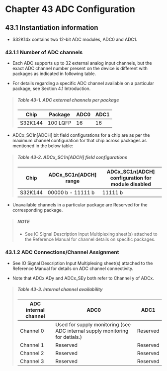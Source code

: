 # Chapter 43 ADC Configuration

## 43.1 Instantiation information

- S32K14x contains two 12-bit ADC modules, ADC0 and ADC1.

### 43.1.1 Number of ADC channels

- Each ADC supports up to 32 external analog input channels, but the exact ADC channel number present on the device is different with packages as indicated in following table.

- For details regarding a specific ADC channel available on a particular package, see Section 4.1 Introduction.

> ##### Table 43-1. ADC external channels per package
>
> |Chip|Package|ADC0|ADC1|
> |-|-|-|-|
> |S32K144|100 LQFP|16|16|

- ADCx_SC1n[ADCH] bit field configurations for a chip are as per the maximum channel configuration for that chip across packages as mentioned in the below table:

> ##### Table 43-2. ADCx_SC1n[ADCH] field configurations
>
> |Chip|ADCx_SC1n[ADCH] range|ADCx_SC1n[ADCH] configuration for module disabled|
> |-|-|-|
> |S32K144|00000 b - 11111 b|11111 b|

- Unavailable channels in a particular package are Reserved for the corresponding package.

> ##### NOTE
>
> - See IO Signal Description Input Multiplexing sheet(s) attached to the Reference Manual for channel details on specific packages.

### 43.1.2 ADC Connections/Channel Assignment

- See IO Signal Description Input Multiplexing sheet(s) attached to the Reference Manual for details on ADC channel connectivity.

- Note that ADCx ADy and ADCx_SEy both refer to Channel y of ADCx.

> ##### Table 43-3. Internal channel availability
>
> |ADC internal channel|ADC0|ADC1|
> |-|-|-|
> |Channel 0|Used for supply monitoring (see ADC internal supply monitoring for detials.)|Reserved|
> |Channel 1|Reserved|Reserved|
> |Channel 2|Reserved|Reserved|
> |Channel 3|Reserved|Reserved|
